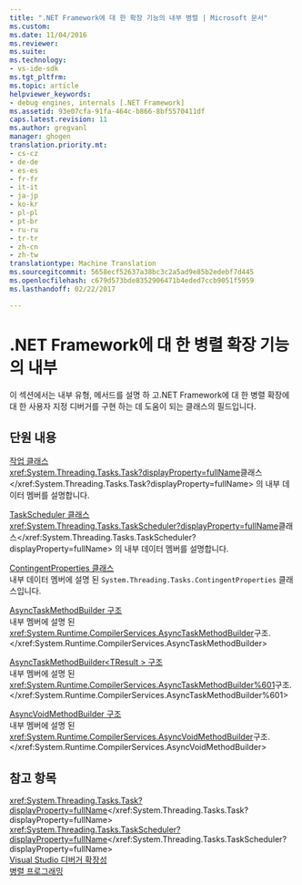 ```yaml
---
title: ".NET Framework에 대 한 확장 기능의 내부 병렬 | Microsoft 문서"
ms.custom: 
ms.date: 11/04/2016
ms.reviewer: 
ms.suite: 
ms.technology:
- vs-ide-sdk
ms.tgt_pltfrm: 
ms.topic: article
helpviewer_keywords:
- debug engines, internals [.NET Framework]
ms.assetid: 93e07cfa-91fa-464c-b866-8bf5570411df
caps.latest.revision: 11
ms.author: gregvanl
manager: ghogen
translation.priority.mt:
- cs-cz
- de-de
- es-es
- fr-fr
- it-it
- ja-jp
- ko-kr
- pl-pl
- pt-br
- ru-ru
- tr-tr
- zh-cn
- zh-tw
translationtype: Machine Translation
ms.sourcegitcommit: 5658ecf52637a38bc3c2a5ad9e85b2edebf7d445
ms.openlocfilehash: c679d573bde8352906471b4eded7ccb9051f5959
ms.lasthandoff: 02/22/2017

---
```

# <a name="parallel-extension-internals-for-the-net-framework"></a>.NET Framework에 대 한 병렬 확장 기능의 내부
이 섹션에서는 내부 유형, 메서드를 설명 하 고.NET Framework에 대 한 병렬 확장에 대 한 사용자 지정 디버거를 구현 하는 데 도움이 되는 클래스의 필드입니다.  
  
## <a name="in-this-section"></a>단원 내용  
 [작업 클래스](../../extensibility/debugger/task-class-internal-members.md)  
 <xref:System.Threading.Tasks.Task?displayProperty=fullName>클래스</xref:System.Threading.Tasks.Task?displayProperty=fullName> 의 내부 데이터 멤버를 설명합니다.  
  
 [TaskScheduler 클래스](../../extensibility/debugger/taskscheduler-class-internal-members.md)  
 <xref:System.Threading.Tasks.TaskScheduler?displayProperty=fullName>클래스</xref:System.Threading.Tasks.TaskScheduler?displayProperty=fullName> 의 내부 데이터 멤버를 설명합니다.  
  
 [ContingentProperties 클래스](../../extensibility/debugger/contingentproperties-class-internal-members.md)  
 내부 데이터 멤버에 설명 된 `System.Threading.Tasks.ContingentProperties` 클래스입니다.  
  
 [AsyncTaskMethodBuilder 구조](../../extensibility/debugger/asynctaskmethodbuilder-structure-internal-members.md)  
 내부 멤버에 설명 된 <xref:System.Runtime.CompilerServices.AsyncTaskMethodBuilder>구조.</xref:System.Runtime.CompilerServices.AsyncTaskMethodBuilder>  
  
 [AsyncTaskMethodBuilder\<TResult > 구조](../../extensibility/debugger/asynctaskmethodbuilder-tresult-structure-internal-members.md)  
 내부 멤버에 설명 된 <xref:System.Runtime.CompilerServices.AsyncTaskMethodBuilder%601>구조.</xref:System.Runtime.CompilerServices.AsyncTaskMethodBuilder%601>  
  
 [AsyncVoidMethodBuilder 구조](../../extensibility/debugger/asyncvoidmethodbuilder-structure-internal-members.md)  
 내부 멤버에 설명 된 <xref:System.Runtime.CompilerServices.AsyncVoidMethodBuilder>구조.</xref:System.Runtime.CompilerServices.AsyncVoidMethodBuilder>  
  
## <a name="see-also"></a>참고 항목  
 <xref:System.Threading.Tasks.Task?displayProperty=fullName></xref:System.Threading.Tasks.Task?displayProperty=fullName>   
 <xref:System.Threading.Tasks.TaskScheduler?displayProperty=fullName></xref:System.Threading.Tasks.TaskScheduler?displayProperty=fullName>   
 [Visual Studio 디버거 확장성](../../extensibility/debugger/visual-studio-debugger-extensibility.md)   
 [병렬 프로그래밍](http://msdn.microsoft.com/Library/4d83c690-ad2d-489e-a2e0-b85b898a672d)

